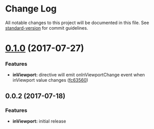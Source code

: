 # Change Log

All notable changes to this project will be documented in this file. See [standard-version](https://github.com/conventional-changelog/standard-version) for commit guidelines.

<a name="0.1.0"></a>
# [0.1.0](https://github.com/edoparearyee/angular-inviewport/compare/0.0.2...0.1.0) (2017-07-27)


### Features

* **inViewport:** directive will emit onInViewportChange event when inViewport value changes ([fc63560](https://github.com/edoparearyee/angular-inviewport/commit/fc63560))



<a name="0.0.2"></a>
## 0.0.2 (2017-07-18)

### Features

* **inViewport:** initial release
